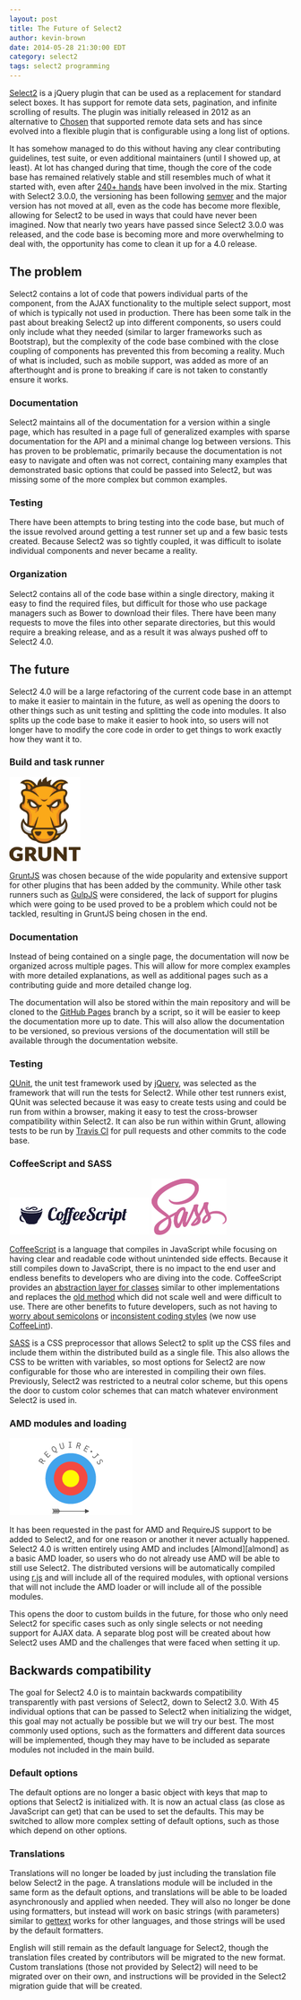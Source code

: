 ```yaml
---
layout: post
title: The Future of Select2
author: kevin-brown
date: 2014-05-28 21:30:00 EDT
category: select2
tags: select2 programming
---
```


[Select2][select2] is a jQuery plugin that can be used as a replacement for
standard select boxes.  It has support for remote data sets, pagination, and
infinite scrolling of results.  The plugin was initially released in 2012 as an
alternative to [Chosen][chosen] that supported remote data sets and has since
evolved into a flexible plugin that is configurable using a long list of
options.

It has somehow managed to do this without having any clear contributing
guidelines, test suite, or even additional maintainers (until I showed up, at
least).  At lot has changed during that time, though the core of the code base
has remained relatively stable and still resembles much of what it started with,
even after [240+ hands][contributors] have been involved in the mix.  Starting
with Select2 3.0.0, the versioning has been following [semver][semver] and the
major version has not moved at all, even as the code has become more flexible,
allowing for Select2 to be used in ways that could have never been imagined.
Now that nearly two years have passed since Select2 3.0.0 was released, and the
code base is becoming more and more overwhelming to deal with, the opportunity
has come to clean it up for a 4.0 release.

## The problem

Select2 contains a lot of code that powers individual parts of the component,
from the AJAX functionality to the multiple select support, most of which is
typically not used in production.  There has been some talk in the past about
breaking Select2 up into different components, so users could only include what
they needed (similar to larger frameworks such as Bootstrap), but the complexity
of the code base combined with the close coupling of components has prevented
this from becoming a reality.  Much of what is included, such as mobile support,
was added as more of an afterthought and is prone to breaking if care is not
taken to constantly ensure it works.

### Documentation

Select2 maintains all of the documentation for a version within a single page,
which has resulted in a page full of generalized examples with sparse
documentation for the API and a minimal change log between versions.  This has
proven to be problematic, primarily because the documentation is not easy to
navigate and often was not correct, containing many examples that demonstrated
basic options that could be passed into Select2, but was missing some of the
more complex but common examples.

### Testing

There have been attempts to bring testing into the code base, but much of the
issue revolved around getting a test runner set up and a few basic tests
created.  Because Select2 was so tightly coupled, it was difficult to isolate
individual components and never became a reality.

### Organization

Select2 contains all of the code base within a single directory, making it easy
to find the required files, but difficult for those who use package managers
such as Bower to download their files.  There have been many requests to move
the files into other separate directories, but this would require a breaking
release, and as a result it was always pushed off to Select2 4.0.

## The future

Select2 4.0 will be a large refactoring of the current code base in an attempt
to make it easier to maintain in the future, as well as opening the doors to
other things such as unit testing and splitting the code into modules.  It also
splits up the code base to make it easier to hook into, so users will not longer
have to modify the core code in order to get things to work exactly how they
want it to.

### Build and task runner

![GruntJS Logo][grunt-logo]

[GruntJS][grunt] was chosen because of the wide popularity and extensive support
for other plugins that has been added by the community.  While other task
runners such as [GulpJS][gulp] were considered, the lack of support for plugins
which were going to be used proved to be a problem which could not be tackled,
resulting in GruntJS being chosen in the end.

### Documentation

Instead of being contained on a single page, the documentation will now be
organized across multiple pages.  This will allow for more complex examples with
more detailed explanations, as well as additional pages such as a contributing
guide and more detailed change log.

The documentation will also be stored within the main repository and will be
cloned to the [GitHub Pages][github-pages] branch by a script, so it will be
easier to keep the documentation more up to date.  This will also allow the
documentation to be versioned, so previous versions of the documentation will
still be available through the documentation website.

### Testing

[QUnit][qunit], the unit test framework used by [jQuery][jquery], was selected
as the framework that will run the tests for Select2.  While other test runners
exist, QUnit was selected because it was easy to create tests using and could be
run from within a browser, making it easy to test the cross-browser
compatibility within Select2.  It can also be run within within Grunt, allowing
tests to be run by [Travis CI][travis-ci] for pull requests and other commits to
the code base.

### CoffeeScript and SASS

![CoffeeScript logo][coffeescript-logo] ![SASS logo][sass-logo]

[CoffeeScript][coffeescript] is a language that compiles in JavaScript while
focusing on having clear and readable code without unintended side effects.
Because it still compiles down to JavaScript, there is no impact to the end
user and endless benefits to developers who are diving into the code.
CoffeeScript provides an [abstraction layer for classes][coffeescript-classes]
similar to other implementations and replaces the [old method][old-classes]
which did not scale well and were difficult to use.  There are other benefits to
future developers, such as not having to [worry about semicolons][semicolons] or
[inconsistent coding styles][coding-style] (we now use
[CoffeeLint][coffeelint]).

[SASS][sass] is a CSS preprocessor that allows Select2 to split up the CSS files
and include them within the distributed build as a single file.  This also
allows the CSS to be written with variables, so most options for Select2 are now
configurable for those who are interested in compiling their own files.
Previously, Select2 was restricted to a neutral color scheme, but this opens the
door to custom color schemes that can match whatever environment Select2 is used
in.

### AMD modules and loading

![RequireJS logo][requirejs-logo]

It has been requested in the past for AMD and RequireJS support to be added to
Select2, and for one reason or another it never actually happened.  Select2 4.0
is written entirely using AMD and includes [Almond][almond] as a basic AMD
loader, so users who do not already use AMD will be able to still use Select2.
The distributed versions will be automatically compiled using [r.js][rjs] and
will include all of the required modules, with optional versions that will not
include the AMD loader or will include all of the possible modules.

This opens the door to custom builds in the future, for those who only need
Select2 for specific cases such as only single selects or not needing support
for AJAX data.  A separate blog post will be created about how Select2 uses AMD
and the challenges that were faced when setting it up.

## Backwards compatibility

The goal for Select2 4.0 is to maintain backwards compatibility transparently
with past versions of Select2, down to Select2 3.0.  With 45 individual options
that can be passed to Select2 when initializing the widget, this goal may not
actually be possible but we will try our best.  The most commonly used options,
such as the formatters and different data sources will be implemented, though
they may have to be included as separate modules not included in the main build.

### Default options

The default options are no longer a basic object with keys that map to options
that Select2 is initialized with.  It is now an actual class (as close as
JavaScript can get) that can be used to set the defaults.  This may be switched
to allow more complex setting of default options, such as those which depend on
other options.

### Translations

Translations will no longer be loaded by just including the translation file
below Select2 in the page.  A translations module will be included in the same
form as the default options, and translations will be able to be loaded
asynchronously and applied when needed.  They will also no longer be done using
formatters, but instead will work on basic strings (with parameters) similar to
[gettext][gettext] works for other languages, and those strings will be used by
the default formatters.

English will still remain as the default language for Select2, though the
translation files created by contributors will be migrated to the new format.
Custom translations (those not provided by Select2) will need to be migrated
over on their own, and instructions will be provided in the Select2 migration
guide that will be created.

[alomond]: https://github.com/jrburke/almond
[chosen]: http://harvesthq.github.io/chosen/
[coding-style]: https://github.com/ivaynberg/select2/issues/655
[coffeelint]: http://www.coffeelint.org
[coffeescript]: http://coffeescript.org
[coffeescript-classes]: http://coffeescript.org/#classes
[contributors]: https://github.com/ivaynberg/select2/graphs/contributors
[gettext]: https://en.wikipedia.org/wiki/Gettext
[github-pages]: https://pages.github.com/
[grunt]: http://gruntjs.com
[gulp]: http://gulpjs.com
[jquery]: http://jquery.com
[old-classes]: http://michaux.ca/articles/class-based-inheritance-in-javascript
[qunit]: http://qunit.com
[rjs]: https://github.com/jrburke/r.js/
[sass]: http://sass-lang.com
[select2]: http://ivaynberg.github.io/select2/
[semicolons]: http://mislav.uniqpath.com/2010/05/semicolons/
[semver]: http://semver.org
[travis-ci]: https://travis-ci.org

[coffeescript-logo]: /images/logos/coffeescript.png
[grunt-logo]: /images/logos/grunt.png
[requirejs-logo]: /images/logos/requirejs.png
[sass-logo]: /images/logos/sass.png
